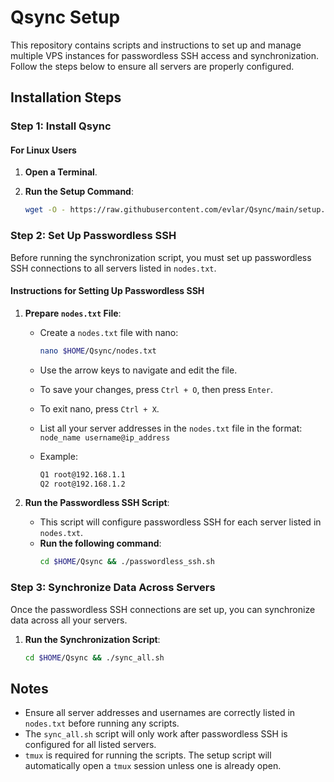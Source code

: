 
# Qsync Setup

This repository contains scripts and instructions to set up and manage multiple VPS instances for passwordless SSH access and synchronization. Follow the steps below to ensure all servers are properly configured.

## Installation Steps

### Step 1: Install Qsync

#### For Linux Users

1. **Open a Terminal**.

2. **Run the Setup Command**:
   ```sh
   wget -O - https://raw.githubusercontent.com/evlar/Qsync/main/setup.sh | bash
   ```

### Step 2: Set Up Passwordless SSH

Before running the synchronization script, you must set up passwordless SSH connections to all servers listed in `nodes.txt`.

#### Instructions for Setting Up Passwordless SSH

1. **Prepare `nodes.txt` File**:
   - Create a `nodes.txt` file with nano:
     ```sh
     nano $HOME/Qsync/nodes.txt
     ```
   - Use the arrow keys to navigate and edit the file.
   - To save your changes, press `Ctrl + O`, then press `Enter`.
   - To exit nano, press `Ctrl + X`.

   - List all your server addresses in the `nodes.txt` file in the format: `node_name username@ip_address`
   - Example:
     ```txt
     Q1 root@192.168.1.1
     Q2 root@192.168.1.2
     ```

3. **Run the Passwordless SSH Script**:
   - This script will configure passwordless SSH for each server listed in `nodes.txt`.
   - **Run the following command**:
     ```sh
     cd $HOME/Qsync && ./passwordless_ssh.sh
     ```

### Step 3: Synchronize Data Across Servers

Once the passwordless SSH connections are set up, you can synchronize data across all your servers.

1. **Run the Synchronization Script**:
   ```sh
   cd $HOME/Qsync && ./sync_all.sh
   ```

## Notes

- Ensure all server addresses and usernames are correctly listed in `nodes.txt` before running any scripts.
- The `sync_all.sh` script will only work after passwordless SSH is configured for all listed servers.
- `tmux` is required for running the scripts. The setup script will automatically open a `tmux` session unless one is already open.


